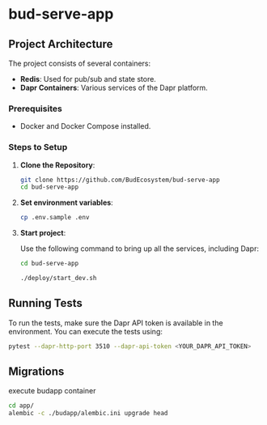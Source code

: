 # bud-serve-app


## Project Architecture

The project consists of several containers:

- **Redis**: Used for pub/sub and state store.
- **Dapr Containers**: Various services of the Dapr platform.
  
### Prerequisites

- Docker and Docker Compose installed.

### Steps to Setup

1. **Clone the Repository**:
    ```bash
    git clone https://github.com/BudEcosystem/bud-serve-app
    cd bud-serve-app
    ```
2. **Set environment variables**:
    ```bash
    cp .env.sample .env
    ```
3. **Start project**:
    
    Use the following command to bring up all the services, including Dapr:
    ```bash
    cd bud-serve-app

    ./deploy/start_dev.sh
    ```

## Running Tests

To run the tests, make sure the Dapr API token is available in the environment. You can execute the tests using:

```bash
pytest --dapr-http-port 3510 --dapr-api-token <YOUR_DAPR_API_TOKEN>
```

## Migrations

execute budapp container

``` bash
cd app/
alembic -c ./budapp/alembic.ini upgrade head
```
